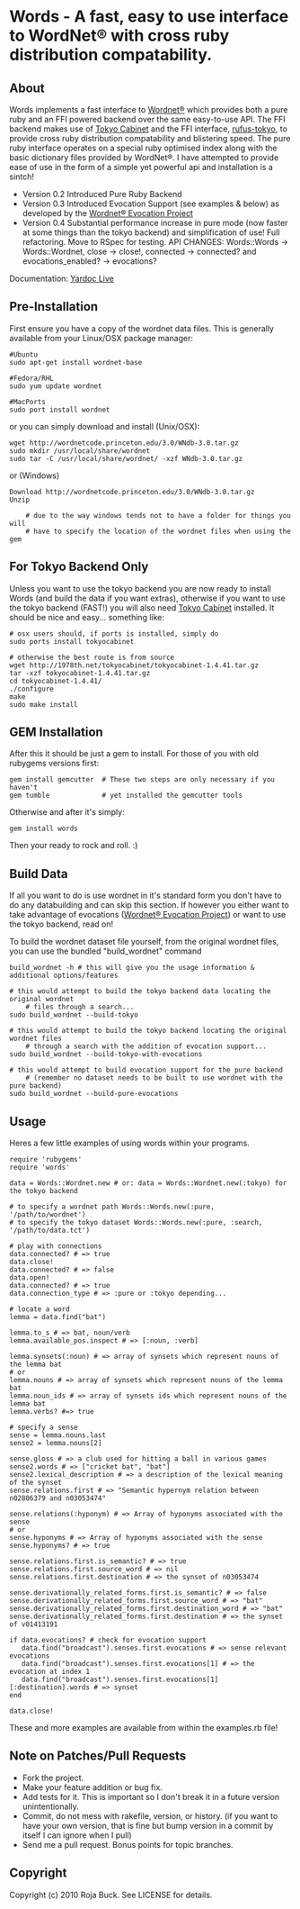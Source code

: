 # Words - A fast, easy to use interface to WordNet® with cross ruby distribution compatability. #

## About ##

Words implements a fast interface to [Wordnet®](http://wordnet.princeton.edu) which provides both a pure ruby and an FFI powered backend over the same easy-to-use API. The FFI backend makes use of [Tokyo Cabinet](http://1978th.net/tokyocabinet/) and the FFI interface, [rufus-tokyo](http://github.com/jmettraux/rufus-tokyo), to provide cross ruby distribution compatability and blistering speed. The pure ruby interface operates on a special ruby optimised index along with the basic dictionary files provided by WordNet®. I have attempted to provide ease of use in the form of a simple yet powerful api and installation is a sintch!

* Version 0.2 Introduced Pure Ruby Backend
* Version 0.3 Introduced Evocation Support (see examples & below) as developed by the [Wordnet® Evocation Project](http://wordnet.cs.princeton.edu/downloads/evocation/release-0.4/README.TXT) 
* Version 0.4 Substantial performance increase in pure mode (now faster at some things than the tokyo backend) and simplification of use! Full refactoring. Move to RSpec for testing. API CHANGES: Words::Words -> Words::Wordnet, close -> close!, connected -> connected? and evocations_enabled? -> evocations?

Documentation: [Yardoc Live](http://yardoc.org/docs/roja-words)

## Pre-Installation ##

First ensure you have a copy of the wordnet data files. This is generally available from your Linux/OSX package manager:

    #Ubuntu
    sudo apt-get install wordnet-base
    
    #Fedora/RHL
    sudo yum update wordnet
    
    #MacPorts
    sudo port install wordnet
    
or you can simply download and install (Unix/OSX):

	wget http://wordnetcode.princeton.edu/3.0/WNdb-3.0.tar.gz
	sudo mkdir /usr/local/share/wordnet
	sudo tar -C /usr/local/share/wordnet/ -xzf WNdb-3.0.tar.gz
	
or (Windows)

	Download http://wordnetcode.princeton.edu/3.0/WNdb-3.0.tar.gz
	Unzip

        # due to the way windows tends not to have a folder for things you will
        # have to specify the location of the wordnet files when using the gem

## For Tokyo Backend Only ##

Unless you want to use the tokyo backend you are now ready to install Words (and build the data if you want extras), otherwise if you want to use the tokyo backend (FAST!) you will also need [Tokyo Cabinet](http://1978th.net/tokyocabinet/) installed. It should be nice and easy... something like:

    # osx users should, if ports is installed, simply do
    sudo ports install tokyocabinet

    # otherwise the best route is from source
    wget http://1978th.net/tokyocabinet/tokyocabinet-1.4.41.tar.gz
    tar -xzf tokyocabinet-1.4.41.tar.gz
    cd tokyocabinet-1.4.41/
    ./configure
    make
    sudo make install
    
## GEM Installation ##

After this it should be just a gem to install. For those of you with old rubygems versions first:

    gem install gemcutter  # These two steps are only necessary if you haven't
    gem tumble             # yet installed the gemcutter tools
    
Otherwise and after it's simply:

	gem install words
	
Then your ready to rock and roll. :)

## Build Data ##

If all you want to do is use wordnet in it's standard form you don't have to do any databuilding and can skip this section. If however you either
want to take advantage of evocations ([Wordnet® Evocation Project](http://wordnet.cs.princeton.edu/downloads/evocation/release-0.4/README.TXT)) or want to use the tokyo backend, read on!

To build the wordnet dataset file yourself, from the original wordnet files, you can use the bundled "build_wordnet" command

	build_wordnet -h # this will give you the usage information & additional options/features
	
	# this would attempt to build the tokyo backend data locating the original wordnet
        # files through a search...
	sudo build_wordnet --build-tokyo
	
	# this would attempt to build the tokyo backend locating the original wordnet files
        # through a search with the addition of evocation support...
	sudo build_wordnet --build-tokyo-with-evocations
	
	# this would attempt to build evocation support for the pure backend
        # (remember no dataset needs to be built to use wordnet with the pure backend)
	sudo build_wordnet --build-pure-evocations

## Usage ##

Heres a few little examples of using words within your programs.

    require 'rubygems'
    require 'words'
    
    data = Words::Wordnet.new # or: data = Words::Wordnet.new(:tokyo) for the tokyo backend

    # to specify a wordnet path Words::Words.new(:pure, '/path/to/wordnet')
    # to specify the tokyo dataset Words::Words.new(:pure, :search, '/path/to/data.tct')

    # play with connections
    data.connected? # => true
    data.close!
    data.connected? # => false
    data.open!
    data.connected? # => true
    data.connection_type # => :pure or :tokyo depending...

    # locate a word
    lemma = data.find("bat")
    
    lemma.to_s # => bat, noun/verb
    lemma.available_pos.inspect # => [:noun, :verb]
    
    lemma.synsets(:noun) # => array of synsets which represent nouns of the lemma bat
    # or
    lemma.nouns # => array of synsets which represent nouns of the lemma bat
    lemma.noun_ids # => array of synsets ids which represent nouns of the lemma bat
    lemma.verbs? #=> true
    
    # specify a sense
    sense = lemma.nouns.last
    sense2 = lemma.nouns[2]
    
    sense.gloss # => a club used for hitting a ball in various games
    sense2.words # => ["cricket bat", "bat"]
    sense2.lexical_description # => a description of the lexical meaning of the synset
    sense.relations.first # => "Semantic hypernym relation between n02806379 and n03053474"

    sense.relations(:hyponym) # => Array of hyponyms associated with the sense
    # or
    sense.hyponyms # => Array of hyponyms associated with the sense
    sense.hyponyms? # => true
    
    sense.relations.first.is_semantic? # => true
    sense.relations.first.source_word # => nil
    sense.relations.first.destination # => the synset of n03053474
    
    sense.derivationally_related_forms.first.is_semantic? # => false
    sense.derivationally_related_forms.first.source_word # => "bat"
    sense.derivationally_related_forms.first.destination_word # => "bat"
    sense.derivationally_related_forms.first.destination # => the synset of v01413191

    if data.evocations? # check for evocation support
       data.find("broadcast").senses.first.evocations # => sense relevant evocations
       data.find("broadcast").senses.first.evocations[1] # => the evocation at index 1
       data.find("broadcast").senses.first.evocations[1][:destination].words # => synset
    end

    data.close!
    
These and more examples are available from within the examples.rb file!        

## Note on Patches/Pull Requests ##
 
* Fork the project.
* Make your feature addition or bug fix.
* Add tests for it. This is important so I don't break it in a
  future version unintentionally.
* Commit, do not mess with rakefile, version, or history.
  (if you want to have your own version, that is fine but bump version in a commit by itself I can ignore when I pull)
* Send me a pull request. Bonus points for topic branches.

## Copyright ##

Copyright (c) 2010 Roja Buck. See LICENSE for details.
